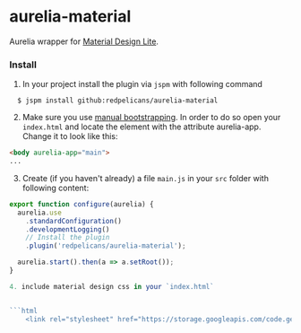# aurelia-material
Aurelia wrapper for [Material Design Lite](http://www.getmdl.io).


### Install


1. In your project install the plugin via `jspm` with following command

```
  $ jspm install github:redpelicans/aurelia-material
```

2. Make sure you use [manual bootstrapping](http://aurelia.io/docs#startup-and-configuration). In order to do so open your `index.html` and locate the element with the attribute aurelia-app. Change it to look like this:

  ```html
  <body aurelia-app="main">
  ...
```
  
3. Create (if you haven't already) a file `main.js` in your `src` folder with following content:

  ```javascript
  export function configure(aurelia) {
    aurelia.use
      .standardConfiguration()
      .developmentLogging()
      // Install the plugin
      .plugin('redpelicans/aurelia-material');

    aurelia.start().then(a => a.setRoot());
  }
  
  4. include material design css in your `index.html`
  
  
  ```html
      <link rel="stylesheet" href="https://storage.googleapis.com/code.getmdl.io/1.0.0/material.indigo-pink.min.css">
```
  
